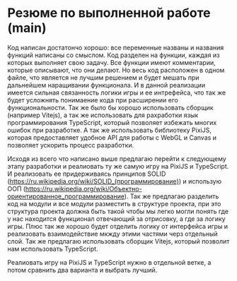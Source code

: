 # Резюме по выполненной работе (main)

Код написан достатончо хорошо: все переменные названы и названия функций
написаны со смыслом. Код разделен на функции, каждая из которых выполняет
свою задачу. Все функции имеют комментарии, которые описывают, что они делают.
Но весь код расположен в одном файле, что является не лучшим решением и будет
мешать при дальнейшем наращивании функционала. И в данной реализации имеется
сильная связанность логики игры и ее интрефейса, что так же будет усложнять
понимаение кода при расширении его функциональности. Так же было бы хорошо
использовать сборщик (например Vitejs), а так же использовать для рахработки
язык программирования TypeScript, который позволяет избежать многих ошибок
при разработке. А так же использовать библиотеку PixiJS, которая предоставляет
удобное API для работы с WebGL и Canvas и позволяет ускорить процесс разработки.

Исходя из всего что написано выше предлагаю перейти к следующему этапу
разработки и реалиовать ту же самую игру на PixiJS и TypeScript. И реализовать
ее придерживаясь принципов SOLID (<https://ru.wikipedia.org/wiki/SOLID_(программирование)>)
и использую ООП (<https://ru.wikipedia.org/wiki/Объектно-ориентированное_программирование>).
Так же предлагаю разделить
код на модули и все модули разместить в структуре проекта, при это структура
проекта должна быть такой чтобы мы легко могли понять где у нас находится
функционал отвечающий за отрисовку, а где за логику игры. Плюс так же хорошо
будет отделить логику от интерфейса игры и реализовать взаимодействие мкжду
этими частями черз отдельный слой. Так же предлагаю использовать сборщик Vitejs,
который позволит нам использовать TypeScript.

Реалиовать игру на PixiJS и TypeScript нужно в отдельной ветке, а потом
сравнить два варианта и выбрать лучший.
